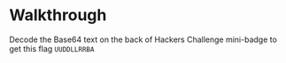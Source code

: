 Walkthrough
===========
Decode the Base64 text on the back of Hackers Challenge mini-badge to get this flag `UUDDLLRRBA`
